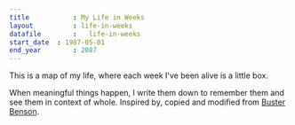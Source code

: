 ```yaml
---
title 			: My Life in Weeks
layout			: life-in-weeks
datafile		:	life-in-weeks
start_date	: 1987-05-01
end_year		: 2087
---
```


This is a map of my life, where each week I've been alive is a little box.

When meaningful things happen, I write them down to remember them and see them in context of whole. Inspired by, copied and modified from [Buster Benson](https://busterbenson.com/life-in-weeks).

